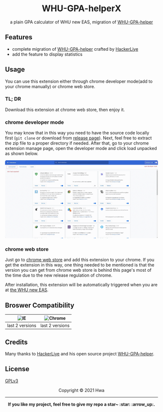 <h1 align="center">WHU-GPA-helperX</h1>

<p align="center">a plain GPA calculator of WHU new EAS, migration of <a href="https://github.com/HackerLiye/WHU-GPA-helper" target="_blank">WHU-GPA-helper</a></p>

## Features

- complete migration of <a href="https://github.com/HackerLiye/WHU-GPA-helper" target="_blank">WHU-GPA-helper</a> crafted by [HackerLiye](https://github.com/HackerLiye)
- add the feature to display statistics

## Usage

You can use this extension either through chrome developer mode(add to your chrome manually) or chrome web store.

### TL; DR
Download this extension at chrome web store, then enjoy it.

### chrome developer mode

You may know that in this way you need to have the source code locally first (`git clone` or download from [release page](https://github.com/whaliendev/WHU-GPA-helperX/releases)). Next, feel free to extract the zip file to a proper directory if needed. 
After that, go to your chrome extension manage page, open the developer mode and click load unpacked as shown below.

<img src="docs/manage.gif">

### chrome web store

Just go to [chrome web store](https://chrome.google.com/webstore/detail/%E6%AD%A6%E6%B1%89%E5%A4%A7%E5%AD%A6%E6%88%90%E7%BB%A9%E5%8A%A9%E6%89%8Bx/jopdhihepdphcbmbhkhjppilomdgdiaj) and add this extension to your chrome.
If you get the extension in this way, one thing needed to be mentioned is that the version you can get from chrome web store is behind this page's most of the time due to the new release regulation of chrome.

After installation, this extension will be automatically triggered when you are at [the WHU new EAS](https://jwgl.whu.edu.cn/xtgl/index_initMenu.html).

## Broswer Compatibility

<table>
<thead>
<tr>
<th><img alt="IE" title="null" src="https://cdn.jsdelivr.net/npm/@browser-logos/edge/edge_32x32.png"></th><th><img alt="Chrome" title="null" src="https://cdn.jsdelivr.net/npm/@browser-logos/chrome/chrome_32x32.png"></th>
</tr>
</thead>
<tbody>
<tr><td>last 2 versions</td><td>last 2 versions</td>
</tr>
</tbody>
</table>

## Credits

Many thanks to [HackerLiye](https://github.com/HackerLiye) and his open source project <a href="https://github.com/HackerLiye/WHU-GPA-helper" target="_blank">WHU-GPA-helper</a>.

## License

[GPLv3](LICENSE)


<center>Copyright © 2021 Hwa</center>

---

<p align="center"><b>If you like my project, feel free to give my repo a star~ :star: :arrow_up:. </b></p>
